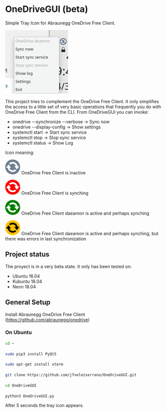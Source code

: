 # OneDriveGUI (beta)

Simple Tray Icon for Abraunegg OneDrive Free Client.

![Screenshot](https://raw.githubusercontent.com/jfvelezserrano/OneDriveGUI/master/Screenshot.png)

This project tries to complement the OneDrive Free Client. It only simplifies the access to a little set of very basic operations that frequently you do with OneDrive Free Client from the CLI. From OneDriveGUI you can invoke:
- onedrive --synchronize --verbose -> Sync now
- onedrive --display-config -> Show settings
- systemctl start -> Start sync service
- systemctl stop -> Stop sync service
- systemctl status -> Show Log

Icon meaning:

<img src="https://github.com/jfvelezserrano/OneDriveGUI/blob/master/gray_icon.png" width="48"> OneDrive Free Client is inactive

<img src="https://github.com/jfvelezserrano/OneDriveGUI/blob/master/red_icon.png" width="48"> OneDrive Free Client is synching

<img src="https://github.com/jfvelezserrano/OneDriveGUI/blob/master/green_icon.png" width="48"> OneDrive Free Client daeamon is active and perhaps synching

<img src="https://github.com/jfvelezserrano/OneDriveGUI/blob/master/yellow_icon.png" width="48"> OneDrive Free Client daeamon is active and perhaps synching, but there was errors in last synchronization

## Project status

The proyect is in a very beta state. It only has been tested on:
- Ubuntu 16.04
- Kubuntu 18.04
- Neon 18.04

## General Setup

Install Abraunegg OneDrive Free Client (https://github.com/abraunegg/onedrive)

### On Ubuntu

```sh
cd ~ 

sudo pip3 install PyQt5

sudo apt-get install xterm

git clone https://github.com/jfvelezserrano/OneDriveGUI.git

cd OneDriveGUI

python3 OneDriveGUI.py
```

After 5 seconds the tray icon appears.
